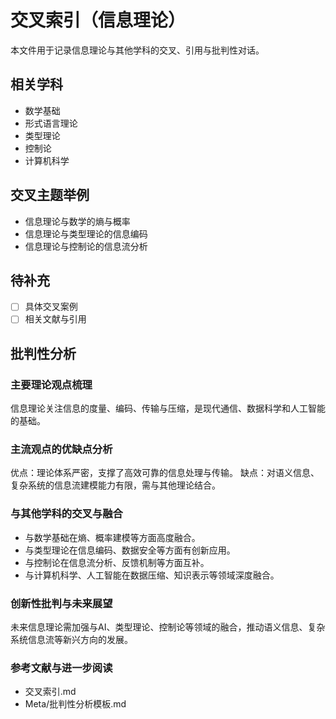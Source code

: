 # 交叉索引（信息理论）

本文件用于记录信息理论与其他学科的交叉、引用与批判性对话。

## 相关学科

- 数学基础
- 形式语言理论
- 类型理论
- 控制论
- 计算机科学

## 交叉主题举例

- 信息理论与数学的熵与概率
- 信息理论与类型理论的信息编码
- 信息理论与控制论的信息流分析

## 待补充

- [ ] 具体交叉案例
- [ ] 相关文献与引用

## 批判性分析

### 主要理论观点梳理
信息理论关注信息的度量、编码、传输与压缩，是现代通信、数据科学和人工智能的基础。

### 主流观点的优缺点分析
优点：理论体系严密，支撑了高效可靠的信息处理与传输。
缺点：对语义信息、复杂系统的信息流建模能力有限，需与其他理论结合。

### 与其他学科的交叉与融合
- 与数学基础在熵、概率建模等方面高度融合。
- 与类型理论在信息编码、数据安全等方面有创新应用。
- 与控制论在信息流分析、反馈机制等方面互补。
- 与计算机科学、人工智能在数据压缩、知识表示等领域深度融合。

### 创新性批判与未来展望
未来信息理论需加强与AI、类型理论、控制论等领域的融合，推动语义信息、复杂系统信息流等新兴方向的发展。

### 参考文献与进一步阅读
- 交叉索引.md
- Meta/批判性分析模板.md
